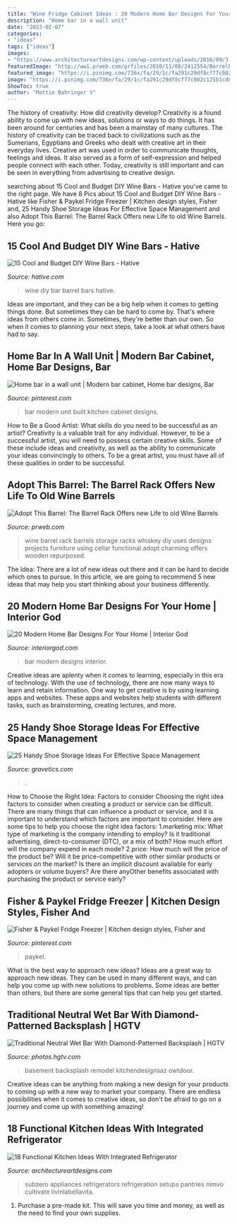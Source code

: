 ```yaml
---
title: "Wine Fridge Cabinet Ideas : 20 Modern Home Bar Designs For Your Home"
description: "Home bar in a wall unit"
date: "2023-02-07"
categories:
- "ideas"
tags: ["ideas"]
images:
- "https://www.architectureartdesigns.com/wp-content/uploads/2016/09/3-29.jpg"
featuredImage: "http://ww1.prweb.com/prfiles/2010/11/08/2412554/BarrelRack3stack.jpg"
featured_image: "https://i.pinimg.com/736x/fa/29/1c/fa291c29df8cf77c802c125b1cd89073--kitchen-built-ins-in-kitchen.jpg"
image: "https://i.pinimg.com/736x/fa/29/1c/fa291c29df8cf77c802c125b1cd89073--kitchen-built-ins-in-kitchen.jpg"
ShowToc: true
author: "Mattie Bahringer V"
---
```



The history of creativity: How did creativity develop?
Creativity is a found ability to come up with new ideas, solutions or ways to do things. It has been around for centuries and has been a mainstay of many cultures. The history of creativity can be traced back to civilizations such as the Sumerians, Egyptians and Greeks who dealt with creative art in their everyday lives. Creative art was used in order to communicate thoughts, feelings and ideas. It also served as a form of self-expression and helped people connect with each other. Today, creativity is still important and can be seen in everything from advertising to creative design.

	

		
searching about 15 Cool and Budget DIY Wine Bars - Hative you've came to the right page. We have 8 Pics about 15 Cool and Budget DIY Wine Bars - Hative like Fisher &amp; Paykel Fridge Freezer | Kitchen design styles, Fisher and, 25 Handy Shoe Storage Ideas For Effective Space Management and also Adopt This Barrel: The Barrel Rack Offers new Life to old Wine Barrels. Here you go:
		
    
## 15 Cool And Budget DIY Wine Bars - Hative

<img loading=lazy src="https://hative.com/wp-content/uploads/2015/05/diy-wine-bars/16-diy-wine-bars.jpg" onerror="this.onerror=null;this.src='https://tse2.mm.bing.net/th?id=OIP.M7dlEcmnI5pM-t_8sfH3hAHaJ6&amp;pid=15.1';" alt="15 Cool and Budget DIY Wine Bars - Hative">

_Source: hative.com_

>wine diy bar barrel bars hative. 

	

Ideas are important, and they can be a big help when it comes to getting things done. But sometimes they can be hard to come by. That's where ideas from others come in. Sometimes, they're better than our own. So when it comes to planning your next steps, take a look at what others have had to say.

    
## Home Bar In A Wall Unit | Modern Bar Cabinet, Home Bar Designs, Bar

<img loading=lazy src="https://i.pinimg.com/736x/fa/29/1c/fa291c29df8cf77c802c125b1cd89073--kitchen-built-ins-in-kitchen.jpg" onerror="this.onerror=null;this.src='https://tse2.mm.bing.net/th?id=OIP.S0W-2AbKlfT0_MRd07kwfwHaLJ&amp;pid=15.1';" alt="Home bar in a wall unit | Modern bar cabinet, Home bar designs, Bar">

_Source: pinterest.com_

>bar modern unit built kitchen cabinet designs. 

	

How to Be a Good Artist: What skills do you need to be successful as an artist?
Creativity is a valuable trait for any individual. However, to be a successful artist, you will need to possess certain creative skills. Some of these include ideas and creativity, as well as the ability to communicate your ideas convincingly to others. To be a great artist, you must have all of these qualities in order to be successful.

    
## Adopt This Barrel: The Barrel Rack Offers New Life To Old Wine Barrels

<img loading=lazy src="http://ww1.prweb.com/prfiles/2010/11/08/2412554/BarrelRack3stack.jpg" onerror="this.onerror=null;this.src='https://tse3.mm.bing.net/th?id=OIP.x4J0paAtpbAdLLTkR9hObAHaLJ&amp;pid=15.1';" alt="Adopt This Barrel: The Barrel Rack Offers new Life to old Wine Barrels">

_Source: prweb.com_

>wine barrel rack barrels storage racks whiskey diy uses designs projects furniture using cellar functional adopt charming offers wooden repurposed. 

	

The Idea:
There are a lot of new ideas out there and it can be hard to decide which ones to pursue. In this article, we are going to recommend 5 new ideas that may help you start thinking about your business differently.

    
## 20 Modern Home Bar Designs For Your Home | Interior God

<img loading=lazy src="http://interiorgod.com/wp-content/uploads/2016/04/Modern-Home-Bar-Design-Ideas.jpg" onerror="this.onerror=null;this.src='https://tse3.mm.bing.net/th?id=OIP.zQv-z1yhTlHROra74VLDBQHaKG&amp;pid=15.1';" alt="20 Modern Home Bar Designs For Your Home | Interior God">

_Source: interiorgod.com_

>bar modern designs interior. 

	

Creative ideas are aplenty when it comes to learning, especially in this era of technology. With the use of technology, there are now many ways to learn and retain information. One way to get creative is by using learning apps and websites. These apps and websites help students with different tasks, such as brainstorming, creating lectures, and more.

    
## 25 Handy Shoe Storage Ideas For Effective Space Management

<img loading=lazy src="https://www.gravetics.com/wp-content/uploads/2017/07/Revolving-Shoe-Cabinets.jpg" onerror="this.onerror=null;this.src='https://tse3.mm.bing.net/th?id=OIP.AZKSOYMvhUujgdyUW7QzoAHaLp&amp;pid=15.1';" alt="25 Handy Shoe Storage Ideas For Effective Space Management">

_Source: gravetics.com_

>. 

	

How to Choose the Right Idea: Factors to consider
Choosing the right idea factors to consider when creating a product or service can be difficult. There are many things that can influence a product or service, and it is important to understand which factors are important to consider. Here are some tips to help you choose the right idea factors:
1.marketing mix: What type of marketing is the company intending to employ? Is it traditional advertising, direct-to-consumer (DTC), or a mix of both? How much effort will the company expend in each mode?
2.price: How much will the price of the product be? Will it be price-competitive with other similar products or services on the market? Is there an implicit discount available for early adopters or volume buyers? Are there anyOther benefits associated with purchasing the product or service early?

    
## Fisher &amp; Paykel Fridge Freezer | Kitchen Design Styles, Fisher And

<img loading=lazy src="https://i.pinimg.com/736x/b8/b3/52/b8b352951a982a7258d8a0edb7b78bc1.jpg" onerror="this.onerror=null;this.src='https://tse3.mm.bing.net/th?id=OIP.7B8FRPj9B52aNMWDV9GoEwHaLH&amp;pid=15.1';" alt="Fisher &amp; Paykel Fridge Freezer | Kitchen design styles, Fisher and">

_Source: pinterest.com_

>paykel. 

	

What is the best way to approach new ideas?
Ideas are a great way to approach new ideas. They can be used in many different ways, and can help you come up with new solutions to problems. Some ideas are better than others, but there are some general tips that can help you get started.

    
## Traditional Neutral Wet Bar With Diamond-Patterned Backsplash | HGTV

<img loading=lazy src="https://hgtvhome.sndimg.com/content/dam/images/hgtv/fullset/2012/1/26/0/DP_Corey-Damen-Jenkins-neutral-butler-pantry_s3x4.jpg.rend.hgtvcom.616.822.suffix/1400964390759.jpeg" onerror="this.onerror=null;this.src='https://tse2.mm.bing.net/th?id=OIP.lR8kUCLdrePKU4x55XduYAHaJ4&amp;pid=15.1';" alt="Traditional Neutral Wet Bar With Diamond-Patterned Backsplash | HGTV">

_Source: photos.hgtv.com_

>basement backsplash remodel kitchendesignsaz owtdoor. 

	

Creative ideas can be anything from making a new design for your products to coming up with a new way to market your company. There are endless possibilities when it comes to creative ideas, so don't be afraid to go on a journey and come up with something amazing!

    
## 18 Functional Kitchen Ideas With Integrated Refrigerator

<img loading=lazy src="https://www.architectureartdesigns.com/wp-content/uploads/2016/09/3-29.jpg" onerror="this.onerror=null;this.src='https://tse3.mm.bing.net/th?id=OIP.1z_cVonbGUORhGRQKtjFegHaE7&amp;pid=15.1';" alt="18 Functional Kitchen Ideas With Integrated Refrigerator">

_Source: architectureartdesigns.com_

>subzero appliances refrigerators refrigeration setups pantries nimvo cultivate livinlabellavita. 

	

1. Purchase a pre-made kit. This will save you time and money, as well as the need to find your own supplies.

